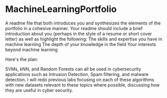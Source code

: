 # MachineLearningPortfolio


A readme file that both introduces you and synthesizes the elements of the portfolio in a cohesive manner. Your readme should include a brief introduction about you (perhaps in the style of a resume or short cover letter) as well as highlight the following: 
The skills and expertise you have in machine learning
The depth of your knowledge in the field
Your interests beyond machine learning 



Here's the plan:

SVMs, kNN, and Random Forests can all be used in cybersecurity applications such as Intrusion Detection, Spam filtering, and malware detection. I will redo previous labs focusing on each of these algorithms with new datasets relevant to these topics where possible, discussing how they are useful in cyber security.

